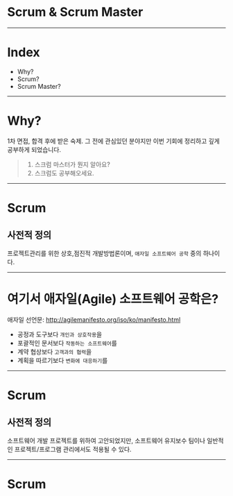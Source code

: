 <!-- $theme: default --> 
<!-- page_number: true -->  
# Scrum & Scrum Master  

---  

# Index

- Why?
- Scrum?
- Scrum Master?

---
# Why?

1차 면접, 합격 후에 받은 숙제.
그 전에 관심있던 분야지만 이번 기회에 정리하고 깊게 공부하게 되었습니다.

> 1. 스크럼 마스터가 뭔지 알아요?
> 2. 스크럼도 공부해오세요.

---
# Scrum

## 사전적 정의

프로젝트관리를 위한 상호,점진적 개발방법론이며,
`애자일 소프트웨어 공학` 중의 하나이다.

---
# 여기서 애자일(Agile) 소프트웨어 공학은?

애자일 선언문: http://agilemanifesto.org/iso/ko/manifesto.html
- 공정과 도구보다 `개인과 상호작용`을
- 포괄적인 문서보다 `작동하는 소프트웨어`를
- 계약 협상보다 `고객과의 협력`을
- 계획을 따르기보다 `변화에 대응하기`를

---
# Scrum

## 사전적 정의

소프트웨어 개발 프로젝트를 위하여 고안되었지만, 
소프트웨어 유지보수 팀이나 일반적인 프로젝트/프로그램 관리에서도 적용될 수 있다.

---
# Scrum

## 